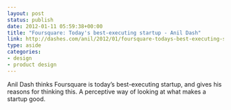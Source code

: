 ```yaml
---
layout: post
status: publish
date: 2012-01-11 05:59:38+00:00
title: "Foursquare: Today's best-executing startup - Anil Dash"
link: http://dashes.com/anil/2012/01/foursquare-todays-best-executing-startup.html?utm_source=feedburner&utm_medium=feed&utm_campaign=Feed:AnilDash%28AnilDash%29
type: aside
categories:
- design
- product design
---
```

Anil Dash thinks Foursquare is today’s best-executing startup, and gives his reasons for thinking this. A perceptive way of looking at what makes a startup good.